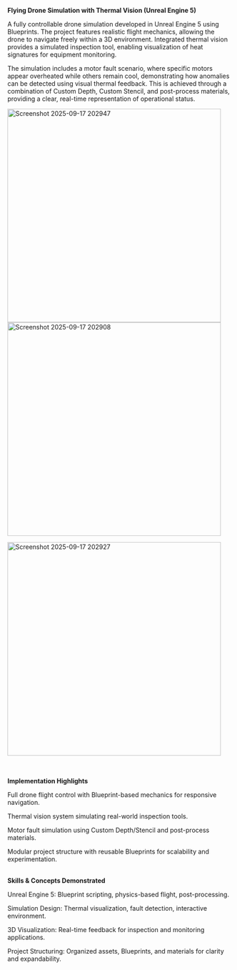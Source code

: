 **Flying Drone Simulation with Thermal Vision (Unreal Engine 5)**

A fully controllable drone simulation developed in Unreal Engine 5 using Blueprints. The project features realistic flight mechanics, allowing the drone to navigate freely within a 3D environment. Integrated thermal vision provides a simulated inspection tool, enabling visualization of heat signatures for equipment monitoring.

The simulation includes a motor fault scenario, where specific motors appear overheated while others remain cool, demonstrating how anomalies can be detected using visual thermal feedback. This is achieved through a combination of Custom Depth, Custom Stencil, and post-process materials, providing a clear, real-time representation of operational status.

<img width="478" height="478" alt="Screenshot 2025-09-17 202947" src="https://github.com/user-attachments/assets/53169f23-923a-4db7-9e73-21557be13d40" />  <img width="478" height="478" alt="Screenshot 2025-09-17 202908" src="https://github.com/user-attachments/assets/df9816a0-74ec-4151-b530-4c68fe74ea4b" />



<img width="478" height="478" alt="Screenshot 2025-09-17 202927" src="https://github.com/user-attachments/assets/a884eae6-bb09-4b74-aa80-664c662abe62" />

<br><br>
**Implementation Highlights**

Full drone flight control with Blueprint-based mechanics for responsive navigation.

Thermal vision system simulating real-world inspection tools.

Motor fault simulation using Custom Depth/Stencil and post-process materials.

Modular project structure with reusable Blueprints for scalability and experimentation.
<br><br>

**Skills & Concepts Demonstrated**

Unreal Engine 5: Blueprint scripting, physics-based flight, post-processing.

Simulation Design: Thermal visualization, fault detection, interactive environment.

3D Visualization: Real-time feedback for inspection and monitoring applications.

Project Structuring: Organized assets, Blueprints, and materials for clarity and expandability.
